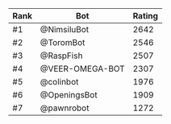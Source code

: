 Rank|Bot|Rating
---|---|---
#1|@NimsiluBot|2642
#2|@ToromBot|2546
#3|@RaspFish|2507
#4|@VEER-OMEGA-BOT|2307
#5|@colinbot|1976
#6|@OpeningsBot|1909
#7|@pawnrobot|1272
